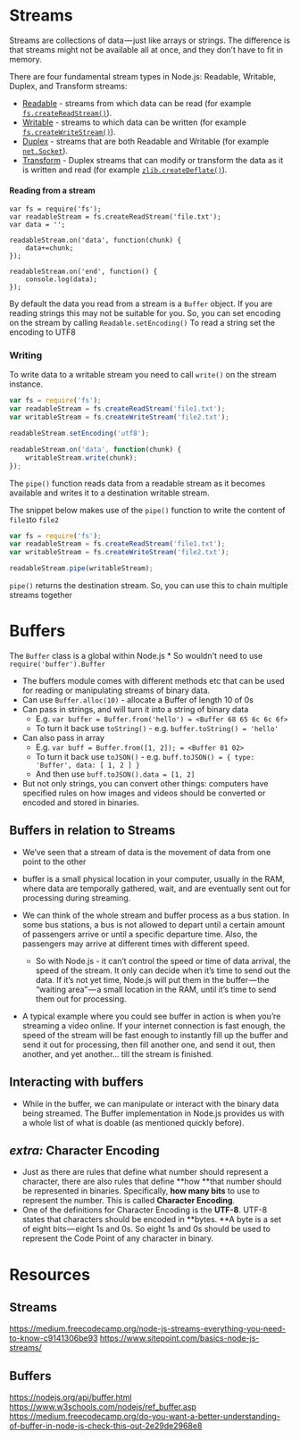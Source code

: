 # Streams
Streams are collections of data — just like arrays or strings. The difference is that streams might not be available all at once, and they don’t have to fit in memory.

There are four fundamental stream types in Node.js: Readable, Writable, Duplex, and Transform streams: 

-   [Readable](https://nodejs.org/api/stream.html#stream_class_stream_readable) \- streams from which data can be read (for example [`fs.createReadStream()`](https://nodejs.org/api/fs.html#fs_fs_createreadstream_path_options)).
-   [Writable](https://nodejs.org/api/stream.html#stream_class_stream_writable) \- streams to which data can be written (for example [`fs.createWriteStream()`](https://nodejs.org/api/fs.html#fs_fs_createwritestream_path_options)).
-   [Duplex](https://nodejs.org/api/stream.html#stream_class_stream_duplex) \- streams that are both Readable and Writable (for example [`net.Socket`](https://nodejs.org/api/net.html#net_class_net_socket)).
-   [Transform](https://nodejs.org/api/stream.html#stream_class_stream_transform) \- Duplex streams that can modify or transform the data as it is written and read (for example [`zlib.createDeflate()`](https://nodejs.org/api/zlib.html#zlib_zlib_createdeflate_options)).

#### Reading from a stream
```
var fs = require('fs');
var readableStream = fs.createReadStream('file.txt');
var data = '';

readableStream.on('data', function(chunk) {
    data+=chunk;
});

readableStream.on('end', function() {
    console.log(data);
});
```

By default the data you read from a stream is a `Buffer` object. If you are reading strings this may not be suitable for you. So, you can set encoding on the stream by calling `Readable.setEncoding()` To read a string set the encoding to UTF8

### Writing 
To write data to a writable stream you need to call `write()` on the stream instance.


```javascript
var fs = require('fs');
var readableStream = fs.createReadStream('file1.txt');
var writableStream = fs.createWriteStream('file2.txt');

readableStream.setEncoding('utf8');

readableStream.on('data', function(chunk) {
    writableStream.write(chunk);
});
```




The `pipe()` function reads data from a readable stream as it becomes available and writes it to a destination writable stream.

The snippet below makes use of the `pipe()` function to write the content of `file1`to `file2`


```javascript
var fs = require('fs');
var readableStream = fs.createReadStream('file1.txt');
var writableStream = fs.createWriteStream('file2.txt');

readableStream.pipe(writableStream);
```

`pipe()` returns the destination stream. So, you can use this to chain multiple streams together







# Buffers
The `Buffer` class is a global within Node.js
    * So wouldn't need to use `require('buffer').Buffer`
* The buffers module comes with different methods etc that can be used for reading or manipulating streams of binary data.
* Can use `Buffer.alloc(10)` - allocate a Buffer of length 10 of 0s
* Can pass in strings, and will turn it into a string of binary data
    * E.g. `var buffer = Buffer.from('hello') = <Buffer 68 65 6c 6c 6f>`
    * To turn it back use `toString()` - e.g. `buffer.toString() = 'hello'`
* Can also pass in array 
    * E.g. `var buff = Buffer.from([1, 2]); = <Buffer 01 02>`
    * To turn it back use `toJSON()` - e.g. `buff.toJSON() = { type: 'Buffer', data: [ 1, 2 ] }`
    * And then use `buff.toJSON().data = [1, 2]`
* But not only strings, you can convert other things: computers have specified rules on how images and videos should be converted or encoded and stored in binaries.

## Buffers in relation to Streams
* We’ve seen that a stream of data is the movement of data from one point to the other
* buffer is a small physical location in your computer, usually in the RAM, where data are temporally gathered, wait, and are eventually sent out for processing during streaming.
* We can think of the whole stream and buffer process as a bus station. In some bus stations, a bus is not allowed to depart until a certain amount of passengers arrive or until a specific departure time. Also, the passengers may arrive at different times with different speed.
    * So with Node.js - it can’t control the speed or time of data arrival, the speed of the stream. It only can decide when it’s time to send out the data. If it’s not yet time, Node.js will put them in the buffer — the “waiting area” — a small location in the RAM, until it’s time to send them out for processing.

* A typical example where you could see buffer in action is when you’re streaming a video online. If your internet connection is fast enough, the speed of the stream will be fast enough to instantly fill up the buffer and send it out for processing, then fill another one, and send it out, then another, and yet another… till the stream is finished.

## Interacting with buffers
* While in the buffer, we can manipulate or interact with the binary data being streamed. The Buffer implementation in Node.js provides us with a whole list of what is doable (as mentioned quickly before).

## _extra:_ Character Encoding
* Just as there are rules that define what number should represent a character, there are also rules that define **how **that number should be represented in binaries. Specifically, **how many bits** to use to represent the number. This is called **Character Encoding**.
* One of the definitions for Character Encoding is the **UTF-8**. UTF-8 states that characters should be encoded in **bytes. **A byte is a set of eight bits — eight 1s and 0s. So eight 1s and 0s should be used to represent the Code Point of any character in binary.

# Resources
## Streams
https://medium.freecodecamp.org/node-js-streams-everything-you-need-to-know-c9141306be93
https://www.sitepoint.com/basics-node-js-streams/

## Buffers
https://nodejs.org/api/buffer.html
https://www.w3schools.com/nodejs/ref_buffer.asp
https://medium.freecodecamp.org/do-you-want-a-better-understanding-of-buffer-in-node-js-check-this-out-2e29de2968e8